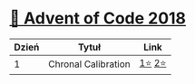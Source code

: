 # [🎄 Advent of Code 2018](https://adventofcode.com/2018)


| Dzień  | Tytuł | Link |
|--------|-------|------|
|   1    | Chronal Calibration | [1⭐](https://github.com/ceski23/AdventOfCode2018/blob/master/Day%201%20%E2%80%94%20Chronal%20Calibration/part_1.py) [2⭐](https://github.com/ceski23/AdventOfCode2018/blob/master/Day%201%20%E2%80%94%20Chronal%20Calibration/part_2.py) |